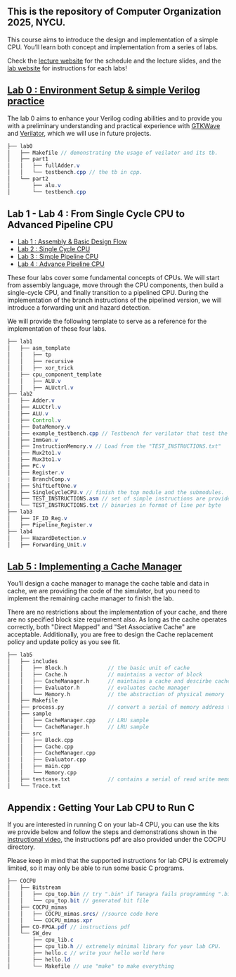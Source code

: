 ## This is the repository of Computer Organization 2025, NYCU.

This course aims to introduce the design and implementation of a simple CPU. 
You’ll learn both concept and implementation from a series of labs.

Check the [lecture website](https://people.cs.nycu.edu.tw/~ttyeh/course/2024_Spring/CS10014/outline.html) for the schedule and the lecture slides, and the [lab website](https://nycu-caslab.github.io/CO2025_Web/index.html) for instructions for each labs!


## [Lab 0 : Environment Setup & simple Verilog practice](https://nycu-caslab.github.io/CO2025_Web/labs/lab0.html)

The lab 0 aims to enhance your Verilog coding abilities and to provide you with a preliminary understanding and practical experience with [GTKWave](https://gtkwave.sourceforge.net/) and [Verilator](https://www.veripool.org/verilator/), which we will use in future projects.
```java
├── lab0
│   ├── Makefile // demonstrating the usage of veilator and its tb.
│   ├── part1
│   │   ├── fullAdder.v
│   │   └── testbench.cpp // the tb in cpp.
│   └── part2
│       ├── alu.v
│       └── testbench.cpp
```


## Lab 1 - Lab 4 : From Single Cycle CPU to Advanced Pipeline CPU

- [Lab 1 : Assembly & Basic Design Flow](https://nycu-caslab.github.io/CO2025_Web/labs/lab1.html)
- [Lab 2 : Single Cycle CPU](https://nycu-caslab.github.io/CO2025_Web/labs/lab2.html)
- [Lab 3 : Simple Pipeline CPU](https://nycu-caslab.github.io/CO2025_Web/labs/lab3.html)
- [Lab 4 : Advance Pipeline CPU](https://nycu-caslab.github.io/CO2025_Web/labs/lab4.html)

These four labs cover some fundamental concepts of CPUs. We will start from assembly language, move through the CPU components, then build a single-cycle CPU, and finally transition to a pipelined CPU. 
During the implementation of the branch instructions of the pipelined version, we will introduce a forwarding unit and hazard detection.

We will provide the following template to serve as a reference for the implementation of these four labs.
```java
├── lab1
│   ├── asm_template
│   │   ├── tp
│   │   ├── recursive
│   │   ├── xor_trick
│   ├── cpu_component_template
│   │   ├── ALU.v
│   │   ├── ALUctrl.v
├── lab2
│   ├── Adder.v
│   ├── ALUCtrl.v
│   ├── ALU.v
│   ├── Control.v
│   ├── DataMemory.v
│   ├── example_testbench.cpp // Testbench for verilator that test the CPU.
│   ├── ImmGen.v
│   ├── InstructionMemory.v // Load from the "TEST_INSTRUCTIONS.txt"
│   ├── Mux2to1.v
│   ├── Mux3to1.v
│   ├── PC.v
│   ├── Register.v
|   ├── BranchComp.v
│   ├── ShiftLeftOne.v
│   ├── SingleCycleCPU.v // finish the top module and the submodules.
│   ├── TEST_INSTRUCTIONS.asm // set of simple instructions are provided
│   └── TEST_INSTRUCTIONS.txt // binaries in format of line per byte
├── lab3
│   ├── IF_ID_Reg.v
│   ├── Pipeline_Register.v
├── lab4
│   ├── HazardDetection.v
│   ├── Forwarding_Unit.v
```

## [Lab 5 : Implementing a Cache Manager](https://nycu-caslab.github.io/CO2025_Web/labs/lab5.html)

You’ll design a cache manager to manage the cache table and data in cache, we are providing the code of the simulator, but you need to implement the remaining cache manager to finish the lab.

There are no restrictions about the implementation of your cache, and there are no specified block size requirement also. As long as the cache operates correctly, both "Direct Mapped" and "Set Associative Cache" are acceptable. Additionally, you are free to design the Cache replacement policy and update policy as you see fit.

```c
├── lab5
│   ├── includes
│   │   ├── Block.h             // the basic unit of cache
│   │   ├── Cache.h             // maintains a vector of block
│   │   ├── CacheManager.h      // maintains a cache and descirbe cache policy
│   │   ├── Evaluator.h         // evaluates cache manager
│   │   └── Memory.h            // the abstraction of physical memory
│   ├── Makefile
│   ├── process.py              // convert a serial of memory address to memory operation ( Trace.txt -> testcase.txt )
│   ├── sample
│   │   ├── CacheManager.cpp    // LRU sample
│   │   └── CacheManager.h      // LRU sample
│   ├── src                      
│   │   ├── Block.cpp
│   │   ├── Cache.cpp
│   │   ├── CacheManager.cpp
│   │   ├── Evaluator.cpp
│   │   ├── main.cpp
│   │   └── Memory.cpp
│   ├── testcase.txt            // contains a serial of read write memory operation log
│   └── Trace.txt
```

## Appendix : Getting Your Lab CPU to Run C

If you are interested in running C on your lab-4 CPU, you can use the kits we provide below and follow the steps and demonstrations shown in the [instructional video](https://drive.google.com/file/d/1nEIGAVXTM3-w0m5Q4jJV8ISoqoSjpM4X/view?usp=sharing), the instructions pdf are also provided under the COCPU directory.

Please keep in mind that the supported instructions for lab CPU is extremely limited, so it may only be able to run some basic C programs.
```java
├── COCPU
│   ├── Bitstream
│   │   ├── cpu_top.bin // try ".bin" if Tenagra fails programming ".bit"
│   │   └── cpu_top.bit // generated bit file
│   ├── COCPU_mimas
│   │   ├── COCPU_mimas.srcs/ //source code here
│   │   └── COCPU_mimas.xpr
│   ├── CO-FPGA.pdf // instructions pdf
│   └── SW_dev
│       ├── cpu_lib.c
│       ├── cpu_lib.h // extremely minimal library for your lab CPU.
│       ├── hello.c // write your hello world here
│       ├── hello.ld
│       └── Makefile // use "make" to make everything
```
